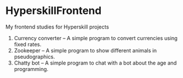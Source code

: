 # HyperskillFrontend
My frontend studies for Hyperskill projects
01. Currency converter
   – A simple program to convert currencies using fixed rates.
02. Zookeeper 
   – A simple program to show different animals in pseudographics.
03. Chatty bot
   – A simple program to chat with a bot about the age and programming.   
